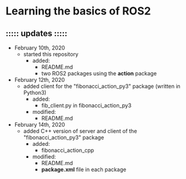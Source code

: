 # Learning the basics of ROS2

## ::::: updates :::::
- February 10th, 2020
	- started this repository
		- added:
			- README.md
			- two ROS2 packages using the __action__ package
- February 12th, 2020
	- added client for the "fibonacci\_action\_py3" package (written in Python3)
		- added:
			- fib_client.py in fibonacci\_action\_py3
		- modified:
			- README.md
- February 14th, 2020
	- added C++ version of server and client of the "fibonacci\_action\_py3" package
		- added:
			- fibonacci_action_cpp
		- modified:
			- README.md
			- __package.xml__ file in each package

